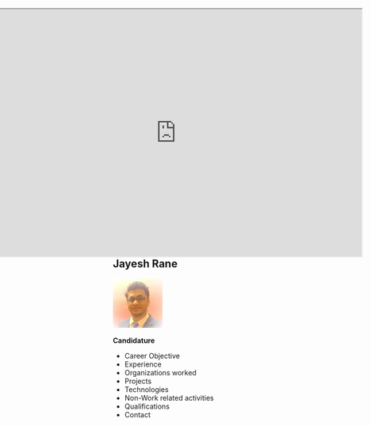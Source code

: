 <iframe width="750" height="500" align="right" allow="microphone;" src="https://console.dialogflow.com/api-client/demo/embedded/Jay-HelpBot"></iframe>

## Jayesh Rane  
<img src="https://github.com/jayeshrane2107/Jay-HelpBot/blob/master/Jay-bot.png" width="100" height="100" /> 

**Candidature**  

* Career Objective  
* Experience  
* Organizations worked  
* Projects  
* Technologies  
* Non-Work related activities  
* Qualifications  
* Contact  
